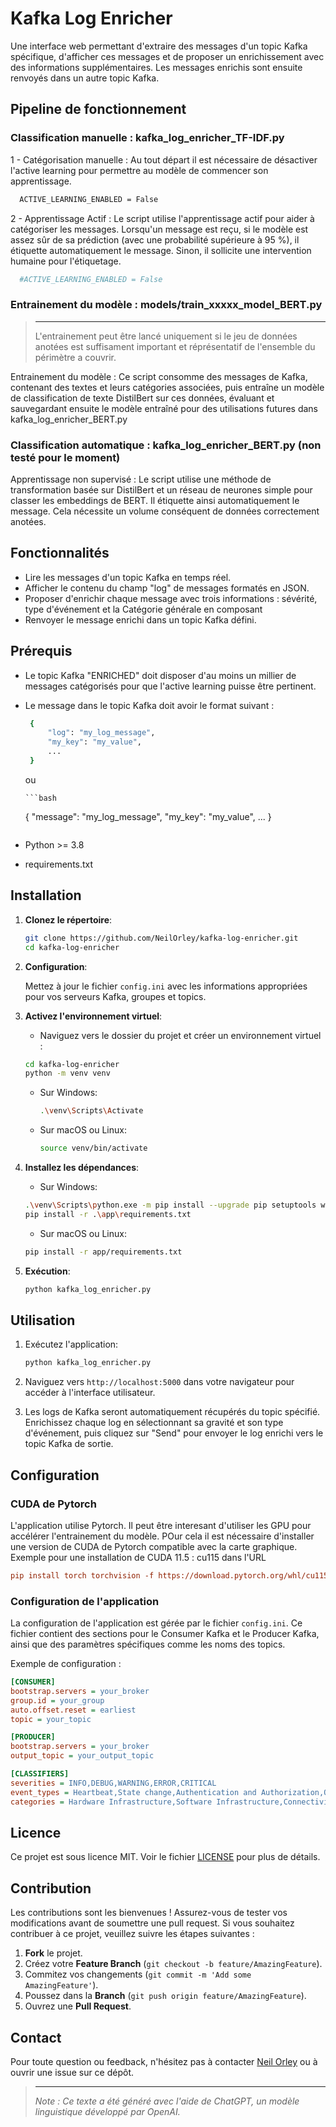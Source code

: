 # Kafka Log Enricher

Une interface web permettant d'extraire des messages d'un topic Kafka spécifique, d'afficher ces messages et de proposer un enrichissement avec des informations supplémentaires. Les messages enrichis sont ensuite renvoyés dans un autre topic Kafka.

## Pipeline de fonctionnement

### Classification manuelle : kafka_log_enricher_TF-IDF.py

 1 - Catégorisation manuelle : Au tout départ il est nécessaire de désactiver l'active learning pour permettre au modèle de commencer son apprentissage.

  ```bash
    ACTIVE_LEARNING_ENABLED = False
  ```

 2 - Apprentissage Actif : Le script utilise l'apprentissage actif pour aider à catégoriser les messages. Lorsqu'un message est reçu, si le modèle est assez sûr de sa prédiction (avec une probabilité supérieure à 95 %), il étiquette automatiquement le message. Sinon, il sollicite une intervention humaine pour l'étiquetage.

  ```bash
    #ACTIVE_LEARNING_ENABLED = False
  ```

### Entrainement du modèle : models/train_xxxxx_model_BERT.py

> ---
>
> L'entrainement peut être lancé uniquement si le jeu de données anotées est suffisament important et réprésentatif de l'ensemble du périmètre a couvrir.

Entrainement du modèle : Ce script consomme des messages de Kafka, contenant des textes et leurs catégories associées, puis entraîne un modèle de classification de texte DistilBert sur ces données, évaluant et sauvegardant ensuite le modèle entraîné pour des utilisations futures dans kafka_log_enricher_BERT.py

### Classification automatique : kafka_log_enricher_BERT.py (non testé pour le moment)

Apprentissage non supervisé : Le script utilise une méthode de transformation basée sur DistilBert et un réseau de neurones simple pour classer les embeddings de BERT. Il étiquette ainsi automatiquement le message.
Cela nécessite un volume conséquent de données correctement anotées.

## Fonctionnalités

- Lire les messages d'un topic Kafka en temps réel.
- Afficher le contenu du champ "log" de messages formatés en JSON.
- Proposer d'enrichir chaque message avec trois informations : sévérité, type d'événement et la Catégorie générale en composant
- Renvoyer le message enrichi dans un topic Kafka défini.

## Prérequis

- Le topic Kafka "ENRICHED" doit disposer d'au moins un millier de messages catégorisés pour que l'active learning puisse être pertinent. 
- Le message dans le topic Kafka doit avoir le format suivant :

   ```bash
    {
        "log": "my_log_message",
        "my_key": "my_value",
        ...
    }
   ```

   ou

      ```bash
    {
        "message": "my_log_message",
        "my_key": "my_value",
        ...
    }
   ```

- Python >= 3.8
- requirements.txt

## Installation

1. **Clonez le répertoire**:

   ```bash
   git clone https://github.com/NeilOrley/kafka-log-enricher.git
   cd kafka-log-enricher
   ```

2. **Configuration**:

   Mettez à jour le fichier `config.ini` avec les informations appropriées pour vos serveurs Kafka, groupes et topics.

3. **Activez l'environnement virtuel**:

   - Naviguez vers le dossier du projet et créer un environnement virtuel :
    ```bash
    cd kafka-log-enricher
    python -m venv venv
    ```

   - Sur Windows:
     ```bash
     .\venv\Scripts\Activate
     ```

   - Sur macOS ou Linux:
     ```bash
     source venv/bin/activate
     ```

4. **Installez les dépendances**:

   - Sur Windows:
   ```bash
   .\venv\Scripts\python.exe -m pip install --upgrade pip setuptools wheel
   pip install -r .\app\requirements.txt
   ```

   - Sur macOS ou Linux:
   ```bash
   pip install -r app/requirements.txt
   ```

5. **Exécution**:

   ```bash
   python kafka_log_enricher.py
   ```

## Utilisation

1. Exécutez l'application:

   ```bash
   python kafka_log_enricher.py
   ```

2. Naviguez vers `http://localhost:5000` dans votre navigateur pour accéder à l'interface utilisateur.

3. Les logs de Kafka seront automatiquement récupérés du topic spécifié. Enrichissez chaque log en sélectionnant sa gravité et son type d'événement, puis cliquez sur "Send" pour envoyer le log enrichi vers le topic Kafka de sortie.


## Configuration

### CUDA de Pytorch
L'application utilise Pytorch. Il peut être interesant d'utiliser les GPU pour accélérer l'entrainement du modèle. POur cela il est nécessaire d'installer une version de CUDA de Pytorch compatible avec la carte graphique.
Exemple pour une installation de CUDA 11.5 : cu115 dans l'URL
```ini
pip install torch torchvision -f https://download.pytorch.org/whl/cu115/torch_stable.html
```

### Configuration de l'application

La configuration de l'application est gérée par le fichier `config.ini`. Ce fichier contient des sections pour le Consumer Kafka et le Producer Kafka, ainsi que des paramètres spécifiques comme les noms des topics.

Exemple de configuration :

```ini
[CONSUMER]
bootstrap.servers = your_broker
group.id = your_group
auto.offset.reset = earliest
topic = your_topic

[PRODUCER]
bootstrap.servers = your_broker
output_topic = your_output_topic

[CLASSIFIERS]
severities = INFO,DEBUG,WARNING,ERROR,CRITICAL
event_types = Heartbeat,State change,Authentication and Authorization,Operations on files and apps,Network Communication,Security and Anomalies,Performance and Resources,User Interactions,Useless
categories = Hardware Infrastructure,Software Infrastructure,Connectivity and Security,Datas,Application & Middleware,Monitoring & Logging,Automation & CI/CD,Uncategorized
```

## Licence

Ce projet est sous licence MIT. Voir le fichier [LICENSE](LICENSE) pour plus de détails.

## Contribution

Les contributions sont les bienvenues ! Assurez-vous de tester vos modifications avant de soumettre une pull request.
Si vous souhaitez contribuer à ce projet, veuillez suivre les étapes suivantes :

1. **Fork** le projet.
2. Créez votre **Feature Branch** (`git checkout -b feature/AmazingFeature`).
3. Commitez vos changements (`git commit -m 'Add some AmazingFeature'`).
4. Poussez dans la **Branch** (`git push origin feature/AmazingFeature`).
5. Ouvrez une **Pull Request**.

## Contact

Pour toute question ou feedback, n'hésitez pas à contacter [Neil Orley](https://github.com/NeilOrley) ou à ouvrir une issue sur ce dépôt.


> ---
>
> _Note : Ce texte a été généré avec l'aide de ChatGPT, un modèle linguistique développé par OpenAI._
